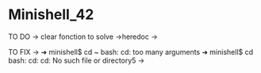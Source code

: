 # Minishell_42

TO DO 
-> clear fonction to solve
->heredoc
->

TO FIX
->
 ➜ minishell$ cd ~
bash: cd: too many arguments
 ➜ minishell$ cd
bash: cd: cd: No such file or directory5
->
